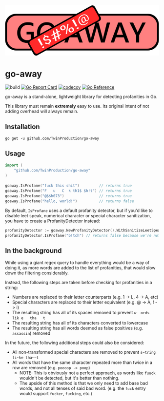 ![go-away](/.github/assets/go-away.png)

# go-away

![build](https://github.com/TwinProduction/go-away/workflows/build/badge.svg)
[![Go Report Card](https://goreportcard.com/badge/github.com/TwinProduction/go-away)](https://goreportcard.com/report/github.com/TwinProduction/go-away)
[![codecov](https://codecov.io/gh/TwinProduction/go-away/branch/master/graph/badge.svg)](https://codecov.io/gh/TwinProduction/go-away)
[![Go Reference](https://pkg.go.dev/badge/github.com/TwinProduction/go-away.svg)](https://pkg.go.dev/github.com/TwinProduction/go-away)

go-away is a stand-alone, lightweight library for detecting profanities in Go.

This library must remain **extremely** easy to use. Its original intent of not adding overhead will always remain.


## Installation

```
go get -u github.com/TwinProduction/go-away
```


## Usage

```go
import (
	"github.com/TwinProduction/go-away"
)

goaway.IsProfane("fuck this shit")         // returns true
goaway.IsProfane("F   u   C  k th1$ $h!t") // returns true
goaway.IsProfane("@$$h073")                // returns true
goaway.IsProfane("hello, world!")          // returns false
```

By default, `IsProfane` uses a default profanity detector, but if you'd like to disable leet speak,
numerical character or special character sanitization, you have to create a ProfanityDetector instead:

```go
profanityDetector := goaway.NewProfanityDetector().WithSanitizeLeetSpeak(false).WithSanitizeSpecialCharacters(false).WithSanitizeAccents(false)
profanityDetector.IsProfane("b!tch") // returns false because we're not sanitizing special characters
```


## In the background

While using a giant regex query to handle everything would be a way of doing it, as more words 
are added to the list of profanities, that would slow down the filtering considerably.

Instead, the following steps are taken before checking for profanities in a string:

- Numbers are replaced to their letter counterparts (e.g. 1 -> L, 4 -> A, etc)
- Special characters are replaced to their letter equivalent (e.g. @ -> A, ! -> i)
- The resulting string has all of its spaces removed to prevent `w  ords  lik e   tha   t`
- The resulting string has all of its characters converted to lowercase
- The resulting string has all words deemed as false positives (e.g. `assassin`) removed

In the future, the following additional steps could also be considered:
- All non-transformed special characters are removed to prevent `s~tring li~ke tha~~t`
- All words that have the same character repeated more than twice in a row are removed (e.g. `poooop -> poop`)
  - NOTE: This is obviously not a perfect approach, as words like `fuuck` wouldn't be detected, but it's better than nothing.
  - The upside of this method is that we only need to add base bad words, and not all tenses of said bad word. (e.g. the `fuck` entry would support `fucker`, `fucking`, etc.)

